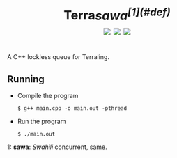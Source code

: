 <h1 align="center">Terra<i>sawa<sup>[1](#def)</sup></i><br>
<img src="https://img.shields.io/github/languages/code-size/svasandani/terrasawa" />
<img src="https://img.shields.io/github/license/svasandani/terrasawa" />
<img src="https://img.shields.io/github/last-commit/svasandani/terrasawa" />
<br>
</h1>
<br>
A C++ lockless queue for Terraling.

## Running
- Compile the program

    `$ g++ main.cpp -o main.out -pthread`

- Run the program

    `$ ./main.out`

<a name="def">1</a>: <b>sawa</b>: <i>Swahili</i> concurrent, same. 
